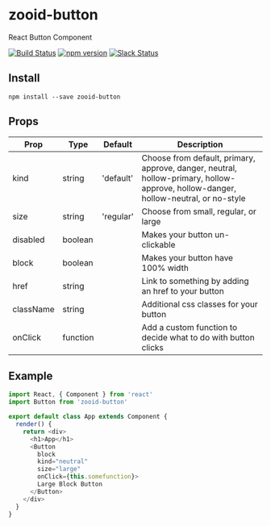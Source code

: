 # zooid-button
React Button Component

[![Build Status](https://travis-ci.org/octoblu/zooid-button.svg?branch=master)](https://travis-ci.org/octoblu/zooid-button)
[![npm version](https://badge.fury.io/js/zooid-button.svg)](http://badge.fury.io/js/zooid-button)
[![Slack Status](https://slack.octoblu-community.com/badge.svg)](https://octoblu-community.slack.com)

## Install
```
npm install --save zooid-button
```
## Props
| Prop      | Type   | Default | Description                          |
| ----------| -------| --------| -------------------------------------|
| kind      | string |'default'| Choose from default, primary, approve, danger, neutral, hollow-primary, hollow-approve, hollow-danger, hollow-neutral, or no-style|
| size      | string |'regular'| Choose from small, regular, or large|
| disabled  | boolean|         | Makes your button un-clickable|
| block     | boolean|         | Makes your button have 100% width|
| href      | string |         | Link to something by adding an href to your button|
| className | string |         | Additional css classes for your button|
| onClick   |function|         | Add a custom function to decide what to do with button clicks|


## Example
```js
import React, { Component } from 'react'
import Button from 'zooid-button'

export default class App extends Component {
  render() {
    return <div>
      <h1>App</h1>
      <Button
        block
        kind="neutral"
        size="large"
        onClick={this.somefunction}>
        Large Block Button
      </Button>
    </div>
  }
}
```
